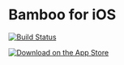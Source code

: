 # Bamboo for iOS

[![Build Status](https://travis-ci.org/mdmsua/Bamboo.svg?branch=master)](https://travis-ci.org/mdmsua/Bamboo)

[![Download on the App Store](https://devimages.apple.com.edgekey.net/app-store/marketing/guidelines/images/badge-download-on-the-app-store.svg)](https://itunes.apple.com/de/app/bamboo-client/id1111701528?mt=8)

